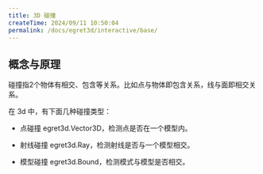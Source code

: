 ```yaml
---
title: 3D 碰撞
createTime: 2024/09/11 10:50:04
permalink: /docs/egret3d/interactive/base/
---
```


## 概念与原理

碰撞指2个物体有相交、包含等关系。比如点与物体即包含关系，线与面即相交关系。

在 3d 中，有下面几种碰撞类型：

* 点碰撞 egret3d.Vector3D，检测点是否在一个模型内。

* 射线碰撞 egret3d.Ray，检测射线是否与一个模型相交。

* 模型碰撞  egret3d.Bound，检测模式与模型是否相交。
